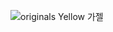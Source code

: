 <img src="https://assets.adidas.com/images/w_383,h_383,f_auto,q_auto,fl_lossy,c_fill,g_auto/56ae940ad7b64508aaf833e7d9dd3cb2_9366/가젤.jpg" srcset="https://assets.adidas.com/images/w_178,h_178,f_auto,q_auto,fl_lossy,c_fill,g_auto/56ae940ad7b64508aaf833e7d9dd3cb2_9366/가젤.jpg 178w,
https://assets.adidas.com/images/w_186,h_186,f_auto,q_auto,fl_lossy,c_fill,g_auto/56ae940ad7b64508aaf833e7d9dd3cb2_9366/가젤.jpg 186w,
https://assets.adidas.com/images/w_205,h_205,f_auto,q_auto,fl_lossy,c_fill,g_auto/56ae940ad7b64508aaf833e7d9dd3cb2_9366/가젤.jpg 205w,
https://assets.adidas.com/images/w_303,h_303,f_auto,q_auto,fl_lossy,c_fill,g_auto/56ae940ad7b64508aaf833e7d9dd3cb2_9366/가젤.jpg 303w,
https://assets.adidas.com/images/w_383,h_383,f_auto,q_auto,fl_lossy,c_fill,g_auto/56ae940ad7b64508aaf833e7d9dd3cb2_9366/가젤.jpg 383w,
https://assets.adidas.com/images/w_766,h_766,f_auto,q_auto,fl_lossy,c_fill,g_auto/56ae940ad7b64508aaf833e7d9dd3cb2_9366/가젤.jpg 766w" sizes="(min-width: 960px) 25vw, (min-width: 600px) 33vw, 49vw" alt="originals Yellow 가젤" loading="eager" data-auto-id="product-card-image" class="product-card-image glass-product-card__image performance-item glass-product-card__primary-image" fetchpriority="high" data-inject_ssr_performance_instrument="">
